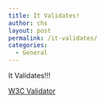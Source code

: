 ```yaml
---
title: It Validates!
author: chs
layout: post
permalink: /it-validates/
categories:
  - General
---
```

It Validates!!!

[W3C Validator](https://validator.w3.org/nu/?doc=https://www.chs.us)
